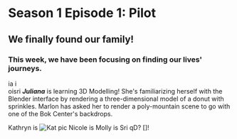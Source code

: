# Season 1 Episode 1: Pilot

## We finally found our family! 

### This week, we have been focusing on finding our lives' journeys. 


ia i                       
oisri
***Juliana*** is learning 3D Modelling! She's familiarizing herself with the Blender interface by rendering a three-dimensional model of a donut with sprinkles. Marlon has asked her to render a poly-mountain scene to go with one of the Bok Center's backdrops.

Kathryn is 
![Kat pic]([https://slack-files.com/T0HTW3H0V-FND87ATJ7-887808b93f](https://slack-files.com/T0HTW3H0V-FND87ATJ7-887808b93f))
Nicole is
Molly is
Sri
qD?
[]!




<!--stackedit_data:
eyJoaXN0b3J5IjpbMTc0NTc3Nzk4NSw0MzU4NTExOTgsMTU2OT
YxMywtMjEyMjYxNTM0NSwtMTIzMzEzOTk5NywxMzEwNjIyODg0
LC01OTU1NjY2OTIsLTE4NzE3MjQ5MDYsODY3NDM0OTExLDcyOD
IyMDE0OSwtMTU0MjA1NjMwMiwtMTI0MTAxMzIsNjQyNTU4NDM5
LDgxNTA2NjMyOV19
-->